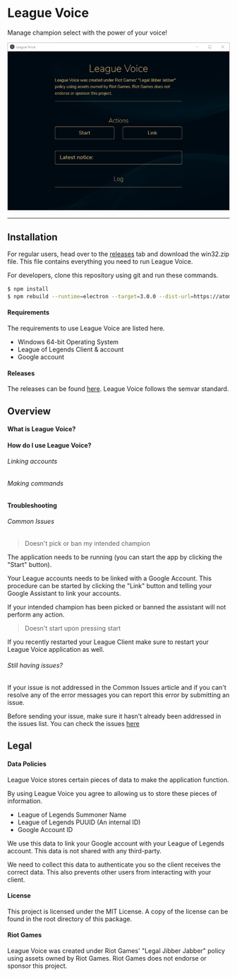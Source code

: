 # League Voice

Manage champion select with the power of your voice!

![League Voice](/web/static/app.png)

---

## Installation

For regular users, head over to the [releases](https://github.com/supergrecko/LeagueVoice/releases) tab and download the win32.zip file. This file contains everything you need to run League Voice.

For developers, clone this repository using git and run these commands.

```bash
$ npm install
$ npm rebuild --runtime=electron --target=3.0.0 --dist-url=https://atom.io/download/electron
```

#### Requirements

The requirements to use League Voice are listed here.

- Windows 64-bit Operating System
- League of Legends Client & account
- Google account

#### Releases

The releases can be found [here](https://github.com/supergrecko/LeagueVoice/releases). League Voice follows the semvar standard.

## Overview

#### What is League Voice?

#### How do I use League Voice?

###### Linking accounts

###### Making commands

#### Troubleshooting

###### Common Issues

> Doesn't pick or ban my intended champion

The application needs to be running (you can start the app by clicking the "Start" button). 

Your League accounts needs to be linked with a Google Account. This procedure can be started by clicking the "Link" button and telling your Google Assistant to link your accounts.

If your intended champion has been picked or banned the assistant will not perform any action.

> Doesn't start upon pressing start

If you recently restarted your League Client make sure to restart your League Voice application as well.

###### Still having issues?

If your issue is not addressed in the Common Issues article and if you can't resolve any of the error messages you can report this error by submitting an issue.

Before sending your issue, make sure it hasn't already been addressed in the issues list. You can check the issues [here](https://github.com/supergrecko/LeagueVoice/issues) 

## Legal

#### Data Policies

League Voice stores certain pieces of data to make the application function.

By using League Voice you agree to allowing us to store these pieces of information.

- League of Legends Summoner Name
- League of Legends PUUID (An internal ID)
- Google Account ID

We use this data to link your Google account with your League of Legends account. This data is not shared with any third-party.

We need to collect this data to authenticate you so the client receives the correct data. This also prevents other users from interacting with your client.

#### License

This project is licensed under the MIT License. A copy of the license can be found in the root directory of this package.

#### Riot Games

League Voice was created under Riot Games' "Legal Jibber Jabber" policy using assets owned by Riot Games.  Riot Games does not endorse or sponsor this project.